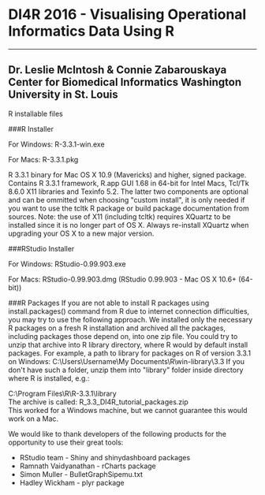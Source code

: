 # DI4R 2016 - Visualising Operational Informatics Data Using R

----------------------------------------------------
Dr. Leslie McIntosh & Connie Zabarouskaya
Center for Biomedical Informatics
Washington University in St. Louis
----------------------------------------------------

R installable files

###R Installer

For Windows:
R-3.3.1-win.exe

For Macs:
R-3.3.1.pkg

R 3.3.1 binary for Mac OS X 10.9 (Mavericks) and higher, signed package. Contains R 3.3.1 framework, 
R.app GUI 1.68 in 64-bit for Intel Macs, Tcl/Tk 8.6.0 X11 libraries and Texinfo 5.2. 
The latter two components are optional and can be ommitted when choosing "custom install", 
it is only needed if you want to use the tcltk R package or build package documentation from sources.
Note: the use of X11 (including tcltk) requires XQuartz to be installed since it is no longer part of OS X. 
Always re-install XQuartz when upgrading your OS X to a new major version. 

###RStudio Installer

For Windows:
RStudio-0.99.903.exe

For Macs:
RStudio-0.99.903.dmg
(RStudio 0.99.903 - Mac OS X 10.6+ (64-bit)) 

###R Packages
If you are not able to install R packages using install.packages() command from R due to internet connection difficulties, 
you may try to use the following approach. We installed only the necessary R packages on a fresh R installation
and archived all the packages, including packages those depend on, into one zip file. You could try to unzip 
that archive into R library directory, where R would by default install packages. For example, a 
path to library for packages on R of version 3.3.1 on Windows:
C:\Users\Username\My Documents\R\win-library\3.3
If you don't have such a folder, unzip them into "library" folder inside directory where R is installed, e.g.:

C:\Program Files\R\R-3.3.1\library  
The archive is called: R_3.3_DI4R_tutorial_packages.zip  
This worked for a Windows machine, but we cannot guarantee this would work on a Mac.

We would like to thank developers of the following products for the opportunity to use their great tools: 
- RStudio team - Shiny and shinydashboard packages
- Ramnath Vaidyanathan - rCharts package  
- Simon Muller - BulletGraphSipemu.txt
- Hadley Wickham - plyr package

